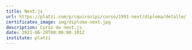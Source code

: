 ```yaml
---
title: Next.js
url: https://platzi.com/p/cquirozipi/curso/1991-next/diploma/detalle/
certificates_image: img/diploma-next.jpg
description: Curso de next.js
date: 2021-06-20T00:00:00.101Z
institute: platzi
---
```

